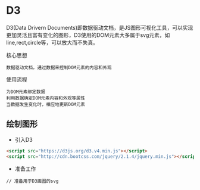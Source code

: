 # D3

D3(Data Drivern Documents)即数据驱动文档，是JS图形可视化工具，可以实现更加灵活且富有变化的图形，D3使用的DOM元素大多属于svg元素，如line,rect,circle等，可以放大而不失真。

核心思想

```
数据驱动文档，通过数据来控制DOM元素的内容和外观
```

使用流程

```
为DOM元素绑定数据
利用数据确定DOM元素内容和外观等属性
当数据发生变化时，相应地更新DOM元素
```

## 绘制图形

- 引入D3

```html
<script src="https://d3js.org/d3.v4.min.js"></script>
<script src="http://cdn.bootcss.com/jquery/2.1.4/jquery.min.js"></script>
```

- 准备工作

```
// 准备用于D3画图的svg

```

